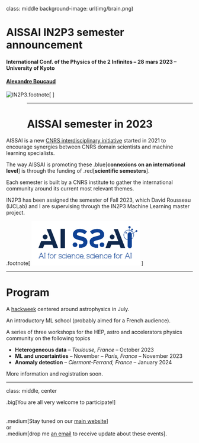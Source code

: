 class: middle
background-image: url(img/brain.png)

# AISSAI IN2P3 semester announcement


#### International Conf. of the Physics of the 2 Infinites – 28 mars 2023 – University of Kyoto
#### [Alexandre Boucaud][mail]

[mail]: mailto:aboucaud@apc.in2p3.fr

.footnote[
  <img src="../img/in2p3-logo.png" height="100px" alt="IN2P3" style="float: left">
  ]

---
# AISSAI semester in 2023

AISSAI is a new [CNRS interdisciplinary initiative][aissai] started in 2021 to encourage synergies between CNRS domain scientists and machine learning specialists.

The way AISSAI is promoting these .blue[**connexions on an international level**] is through the funding of .red[**scientific semesters**].

Each semester is built by a CNRS institute to gather the international community around its current most relevant themes.

IN2P3 has been assigned the semester of Fall 2023, which David Rousseau (IJCLab) and I are supervising through the IN2P3 Machine Learning master project.


.footnote[
  <img src="../img/aissai-logo.png" height='120px' alt="AISSAI"> 
]

---
# Program

A [hackweek][hackweek] centered around astrophysics in July.

An introductory ML school (probably aimed for a French audience).

A series of three workshops for the HEP, astro and accelerators physics community on the following topics
  - **Heterogeneous data** – _Toulouse, France_ – October 2023
  - **ML and uncertainties** – November – _Paris, France_ – November 2023
  - **Anomaly detection** – _Clermont-Ferrand, France_ – January 2024

More information and registration soon.

---
class: middle, center

.big[You are all very welcome to participate!]
<br>
<br>
<br>
.medium[Stay tuned on our [main website][website]]  
or  
.medium[drop me [an email][mail] to receive update about these events].



[aissai]: https://www.cnrs.fr/en/artificial-intelligence-science-science-artificial-intelligence-aissai-center
[hackweek]: https://aissai-hackathon.astroinfo.in2p3.fr/
[website]: https://machine-learning.in2p3.fr/events.html